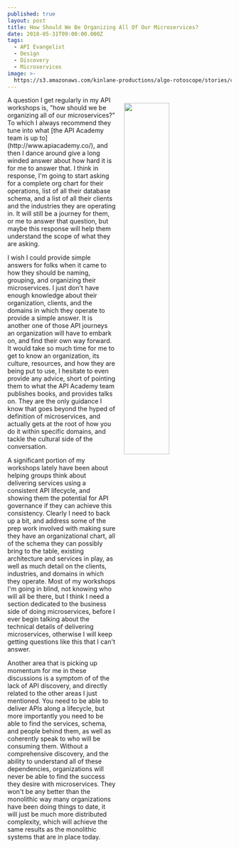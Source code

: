 ```yaml
---
published: true
layout: post
title: How Should We Be Organizing All Of Our Microservices?
date: 2018-05-31T09:00:00.000Z
tags:
  - API Evangelist
  - Design
  - Discovery
  - Microservices
image: >-
  https://s3.amazonaws.com/kinlane-productions/algo-rotoscope/stories/containership_deep_connections.jpg
---
```

<p><img src="{{ page.image }}" width="45%" align="right" style="padding: 15px;" /></p>A question I get regularly in my API workshops is, "how should we be organizing all of our microservices?" To which I always recommend they tune into what [the API Academy team is up to](http://www.apiacademy.co/), and then I dance around give a long winded answer about how hard it is for me to answer that. I think in response, I'm going to start asking for a complete org chart for their operations, list of all their database schema, and a list of all their clients and the industries they are operating in. It will still be a journey for them, or me to answer that question, but maybe this response will help them understand the scope of what they are asking.

I wish I could provide simple answers for folks when it came to how they should be naming, grouping, and organizing their microservices. I just don't have enough knowledge about their organization, clients, and the domains in which they operate to provide a simple answer. It is another one of those API journeys an organization will have to embark on, and find their own way forward. It would take so much time for me to get to know an organization, its culture, resources, and how they are being put to use, I hesitate to even provide any advice, short of pointing them to what the API Academy team publishes books, and provides talks on. They are the only guidance I know that goes beyond the hyped of definition of microservices, and actually gets at the root of how you do it within specific domains, and tackle the cultural side of the conversation.

A significant portion of my workshops lately have been about helping groups think about delivering services using a consistent API lifecycle, and showing them the potential for API governance if they can achieve this consistency. Clearly I need to back up a bit, and address some of the prep work involved with making sure they have an organizational chart, all of the schema they can possibly bring to the table, existing architecture and services in play, as well as much detail on the clients, industries, and domains in which they operate. Most of my workshops I'm going in blind, not knowing who will all be there, but I think I need a section dedicated to the business side of doing microservices, before I ever begin talking about the technical details of delivering microservices, otherwise I will keep getting questions like this that I can't answer.

Another area that is picking up momentum for me in these discussions is a symptom of of the lack of API discovery, and directly related to the other areas I just mentioned. You need to be able to deliver APIs along a lifecycle, but more importantly you need to be able to find the services, schema, and people behind them, as well as coherently speak to who will be consuming them. Without a comprehensive discovery, and the ability to understand all of these dependencies, organizations will never be able to find the success they desire with microservices. They won't be any better than the monolithic way many organizations have been doing things to date, it will just be much more distributed complexity, which will achieve the same results as the monolithic systems that are in place today.
